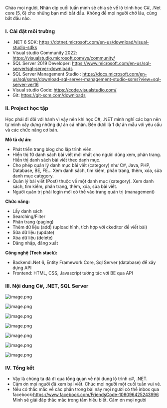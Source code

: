 Chào mọi người,
Nhân dịp cuối tuần mình sẽ chia sẻ về lộ trình học C#, .Net core (5, 6) cho những bạn mới bắt đầu. Không để mọi người chờ lâu, cùng bắt đầu nào.

### I. Cài đặt môi trường
- .NET 6 SDK: https://dotnet.microsoft.com/en-us/download/visual-studio-sdks
- Visual studio Community 2022: https://visualstudio.microsoft.com/vs/community/
- SQL Server 2019 Developer: https://www.microsoft.com/en-us/sql-server/sql-server-downloads
- SQL Server Management Studio : https://docs.microsoft.com/en-us/sql/ssms/download-sql-server-management-studio-ssms?view=sql-server-ver16
- Visual studio Code: https://code.visualstudio.com/
- Git: https://git-scm.com/downloads

### II. Project học tập

Học phải đi đôi với hành vì vậy nên khi học C#, .NET mình nghĩ các bạn nên tự mình xây dựng những dự án cá nhân. Bên dưới là 1 dự án mẫu với yêu cầu và các chức năng cơ bản.

**Mô tả dự án:**
- Phát triển trang blog cho lập trình viên. 
- Hiển thị 10 danh sách bài viết mới nhất cho người dùng xem, phân trang. Hiển thị danh sách bài viết theo danh mục.
- Cho phép quản lý danh mục bài viết  (category) như C#, Java, PHP, Database, BE, FE... Xem danh sách, tìm kiếm, phân trang, thêm, xóa, sửa danh mục category.
- Quản lý bài viết (Post) thuộc về một danh mục (xategory). Xem danh sách, tìm kiếm, phân trang, thêm, xóa, sửa bài viết.
- Người quản trị phải login mới có thể vào trang quản trị (management)

**Chức năng:**
- Lấy danh sách
- Searching/Filter
- Phân trang (paging)
- Thêm dữ liệu (add) (upload hình, tích hợp với ckeditor để viết bài)
- Sửa dữ liệu (update)
- Xóa dữ liệu (delete)
- Đăng nhập, đăng xuất

**Công nghệ (Tech stack):**
- Backend:.Net 6, Entity Framework Core, Sql Server (database) để xây dựng API
- Frontend: HTML, CSS, Javascript tương tác với BE qua API

### III. Nội dung C#, .NET, SQL Server
![image.png](https://images.viblo.asia/f3c02fec-f11d-49c3-ab8d-c787dfc92ca2.png)

![image.png](https://images.viblo.asia/c1f044db-5a33-4c60-ac38-2279f47205b0.png)

![image.png](https://images.viblo.asia/2ccd5f08-3507-42ca-ad56-54fa48d0916b.png)

![image.png](https://images.viblo.asia/753213da-6d99-46ae-b351-3eee245be025.png)

![image.png](https://images.viblo.asia/ab416d50-7717-4c55-9015-deaa9c2e9233.png)

![image.png](https://images.viblo.asia/fa713800-e669-4338-929a-1b0b34687aec.png)

![image.png](https://images.viblo.asia/be437712-0e9a-4df1-9180-e123032d0b35.png)

### IV. Tổng kết
- Vậy là chúng ta đã đi qua tổng quan về nội dung lộ trình c#, .NET.
- Cảm ơn mọi người đã xem bài viết. Chúc mọi người một cuối tuần vui vẻ.
- Nếu có thắc mắc về các phần trong bài này mọi người có thể inbox qua facebook:https://www.facebook.com/FriendsCode-108096425243996
Mình sẽ giải đáp thắc mắc trong tầm hiểu biết. Cảm ơn mọi người